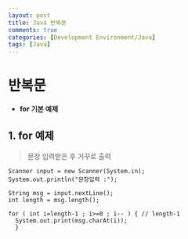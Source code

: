 ```yaml
---
layout: post
title: Java 반복분
comments: true
categories: [Development Environment/Java]
tags: [Java]
---
```


# 반복문

* __for 기본 예제__


## 1. for 예제
> 문장 입력받은 후 거꾸로 출력
```{.java}
Scanner input = new Scanner(System.in);
System.out.println("문장입력 :");

String msg = input.nextLine();
int length = msg.length();

for ( int i=length-1 ; i>=0 ; i-- ) { // length-1
  System.out.print(msg.charAt(i));
  }
```
